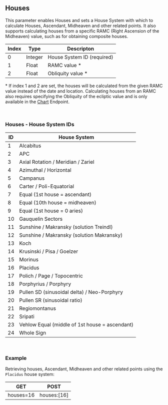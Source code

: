 ## Houses

This parameter enables Houses and sets a House System with which to calculate Houses, Ascendant, Midheaven and other related points. It also supports calculating houses from a specific RAMC (Right Ascension of the Midheaven) value, such as for obtaining composite houses.

| Index | Type | Descripton |
|---|---|---|
| 0 | Integer | House System ID (required) |
| 1 | Float | RAMC value \* |
| 2 | Float | Obliquity value \* |

\* If index 1 and 2 are set, the houses will be calculated from the given RAMC value instead of the date and location. Calculating houses from an RAMC also requires specifying the Obliquity of the ecliptic value and is only available in the [Chart](endpoints_chart.md) Endpoint.

<br>

### Houses - House System IDs

| ID | House System |
|---|---|
| 1 | Alcabitus |
| 2 | APC |
| 3 | Axial Rotation / Meridian / Zariel |
| 4 | Azimuthal / Horizontal |
| 5 | Campanus |
| 6 | Carter / Poli-Equatorial |
| 7 | Equal (1st house = ascendant) |
| 8 | Equal (10th house = midheaven) |
| 9 | Equal (1st house = 0 aries) |
| 10 | Gauquelin Sectors |
| 11 | Sunshine / Makransky (solution Treindl) |
| 12 | Sunshine / Makransky (solution Makransky) |
| 13 | Koch |
| 14 | Krusinski / Pisa / Goelzer |
| 15 | Morinus |
| 16 | Placidus |
| 17 | Polich / Page / Topocentric |
| 18 | Porphyrius / Porphyry |
| 19 | Pullen SD (sinusoidal delta) / Neo-Porphyry |
| 20 | Pullen SR (sinusoidal ratio) |
| 21 | Regiomontanus |
| 22 | Sripati |
| 23 | Vehlow Equal (middle of 1st house = ascendant) |
| 24 | Whole Sign |

<br>

### Example

Retrieving houses, Ascendant, Midheaven and other related points using the `Placidus` house system:

| GET | POST |
|---|---|
|houses=16|houses:[16]|

<br>